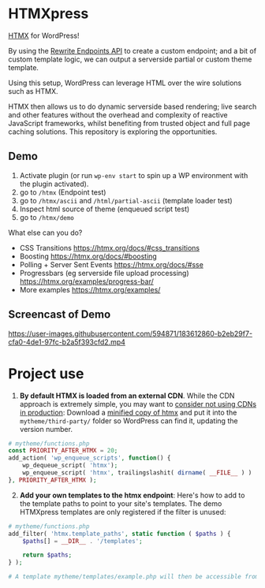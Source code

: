 # HTMXpress

[HTMX](https://htmx.org/) for WordPress!

By using the [Rewrite Endpoints API](https://make.wordpress.org/plugins/2012/06/07/rewrite-endpoints-api/) to create a
custom endpoint; and a bit of custom template logic, we can output a serverside partial or custom theme template.

Using this setup, WordPress can leverage HTML over the wire solutions such as HTMX.

HTMX then allows us to do dynamic serverside based rendering; live search and other features without the overhead and
complexity of reactive JavaScript frameworks, whilst benefiting from trusted object and full page caching solutions.
This repository is exploring the opportunities.

## Demo

1. Activate plugin (or run `wp-env start` to spin up a WP environment with the plugin activated).
2. go to `/htmx` (Endpoint test)
3. go to `/htmx/ascii` and `/html/partial-ascii` (template loader test)
4. Inspect html source of theme (enqueued script test)
5. go to `/htmx/demo`

What else can you do?

- CSS Transitions https://htmx.org/docs/#css_transitions
- Boosting https://htmx.org/docs/#boosting
- Polling + Server Sent Events https://htmx.org/docs/#sse
- Progressbars (eg serverside file upload processing) https://htmx.org/examples/progress-bar/
- More examples https://htmx.org/examples/

## Screencast of Demo

https://user-images.githubusercontent.com/594871/183612860-b2eb29f7-cfa0-4de1-97fc-b2a5f393cfd2.mp4

# Project use



1. __By default HTMX is loaded from an external CDN__. While the CDN approach is extremely simple, you may want
   to [consider not using CDNs in production](https://blog.wesleyac.com/posts/why-not-javascript-cdn): Download a 
   [minified copy of htmx](https://unpkg.com/htmx.org/dist/htmx.min.js) and put it into
the `mytheme/third-party/` folder so WordPress can find it, updating the version number.

```php
# mytheme/functions.php
const PRIORITY_AFTER_HTMX = 20;
add_action( 'wp_enqueue_scripts', function() {
    wp_dequeue_script( 'htmx');
    wp_enqueue_script( 'htmx', trailingslashit( dirname( __FILE__ ) ) . 'third-party/htmx.min.js', '1.9.2' );
}, PRIORITY_AFTER_HTMX );
```


2. __Add your own templates to the htmx endpoint__: Here's how to add to the template paths to point to your site's templates. The demo HTMXpress templates are only registered if the filter is unused:

```php
# mytheme/functions.php
add_filter( 'htmx.template_paths', static function ( $paths ) {
	$paths[] = __DIR__ . '/templates';

	return $paths;
} );

# A template mytheme/templates/example.php will then be accessible from `/htmx/example`
```

